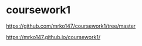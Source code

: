 # coursework1
https://github.com/mrko147/coursework1/tree/master

https://mrko147.github.io/coursework1/
 
